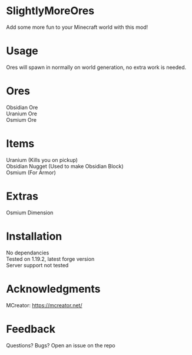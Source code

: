 # SlightlyMoreOres

Add some more fun to your Minecraft world with this mod!

# Usage

Ores will spawn in normally on world generation, no extra work is needed.

# Ores

Obsidian Ore <br />
Uranium Ore <br />
Osmium Ore

# Items

Uranium (Kills you on pickup) <br />
Obsidian Nugget (Used to make Obsidian Block) <br />
Osmium (For Armor)

# Extras

Osmium Dimension 

# Installation

No dependancies <br />
Tested on 1.19.2, latest forge version <br />
Server support not tested

# Acknowledgments

MCreator: https://mcreator.net/

# Feedback

Questions? Bugs? Open an issue on the repo

